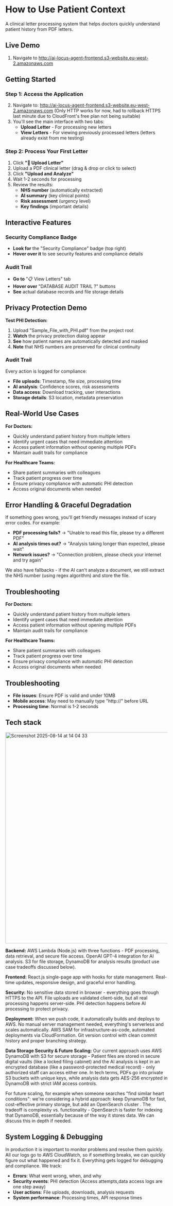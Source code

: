 # How to Use Patient Context

A clinical letter processing system that helps doctors quickly understand patient history from PDF letters.

## Live Demo

1. Navigate to http://ai-locus-agent-frontend.s3-website.eu-west-2.amazonaws.com

## Getting Started

### Step 1: Access the Application
2. Navigate to: http://ai-locus-agent-frontend.s3-website.eu-west-2.amazonaws.com
 (Only HTTP works for now, had to rollback HTTPS last minute due to CloudFront's free plan not being suitable)
3. You'll see the main interface with two tabs:
   - **Upload Letter** - For processing new letters
   - **View Letters** - For viewing previously processed letters (letters already exist from me testing)

### Step 2: Process Your First Letter
1. Click **"📄 Upload Letter"**
2. Upload a PDF clinical letter (drag & drop or click to select)
3. Click **"Upload and Analyze"**
4. Wait 1-2 seconds for processing
5. Review the results:
   - **NHS number** (automatically extracted)
   - **AI summary** (key clinical points)
   - **Risk assessment** (urgency level)
   - **Key findings** (important details)

## Interactive Features

### Security Compliance Badge
- **Look for** the "Security Compliance" badge (top right)
- **Hover over it** to see security features and compliance details

### Audit Trail
- **Go to** "📋 View Letters" tab
- **Hover over** "DATABASE AUDIT TRAIL ?" buttons
- **See** actual database records and file storage details
  
## Privacy Protection Demo

**Test PHI Detection:**
1. Upload "Sample_File_with_PHI.pdf" from the project root
2. **Watch** the privacy protection dialog appear
3. **See** how patient names are automatically detected and masked
4. **Note** that NHS numbers are preserved for clinical continuity

### Audit Trail
Every action is logged for compliance:
- **File uploads**: Timestamp, file size, processing time
- **AI analysis**: Confidence scores, risk assessments
- **Data access**: Download tracking, user interactions
- **Storage details**: S3 location, metadata preservation

## Real-World Use Cases

**For Doctors:**
- Quickly understand patient history from multiple letters
- Identify urgent cases that need immediate attention
- Access patient information without opening multiple PDFs
- Maintain audit trails for compliance

**For Healthcare Teams:**
- Share patient summaries with colleagues
- Track patient progress over time
- Ensure privacy compliance with automatic PHI detection
- Access original documents when needed

## Error Handling & Graceful Degradation

If something goes wrong, you'll get friendly messages instead of scary error codes. For example:
- **PDF processing fails?** → "Unable to read this file, please try a different PDF"
- **AI analysis times out?** → "Analysis taking longer than expected, please wait"
- **Network issues?** → "Connection problem, please check your internet and try again"

We also have fallbacks - if the AI can't analyze a document, we still extract the NHS number (using regex algorithm) and store the file.

## Troubleshooting

**For Doctors:**
- Quickly understand patient history from multiple letters
- Identify urgent cases that need immediate attention
- Access patient information without opening multiple PDFs
- Maintain audit trails for compliance

**For Healthcare Teams:**
- Share patient summaries with colleagues
- Track patient progress over time
- Ensure privacy compliance with automatic PHI detection
- Access original documents when needed

## Troubleshooting

- **File issues**: Ensure PDF is valid and under 10MB
- **Mobile access**: May need to manually type "http://" before URL
- **Processing time**: Normal is 1-2 seconds

## Tech stack
<img width="1332" height="656" alt="Screenshot 2025-08-14 at 14 04 33" src="https://github.com/user-attachments/assets/2e4dbf69-99b4-4b1b-83e4-d23d07395d4f" />


**Backend:** AWS Lambda (Node.js) with three functions - PDF processing, data retrieval, and secure file access. OpenAI GPT-4 integration for AI analysis. S3 for file storage, DynamoDB for analysis results (product use case tradeoffs discussed below).

**Frontend:** React.js single-page app with hooks for state management. Real-time updates, responsive design, and graceful error handling.

**Security:** No sensitive data stored in browser - everything goes through HTTPS to the API. File uploads are validated client-side, but all real processing happens server-side. PHI detection happens before AI processing to protect privacy.


**Deployment:**  When we push code, it automatically builds and deploys to AWS. No manual server management needed, everything's serverless and scales automatically. AWS SAM for infrastructure-as-code, automated deployments via CloudFormation. Git version control with clean commit history and proper branching strategy.

**Data Storage Security & Future Scaling:**
Our current approach uses AWS DynamoDB with S3 for secure storage - Patient files are stored in secure digital vaults (like a locked filing cabinet) and the AI analysis is kept in an encrypted database (like a password-protected medical record) - only authorized staff can access either one.
In tech terms, PDFs go into private S3 buckets with unique keys, while analysis data gets AES-256 encrypted in DynamoDB with strict IAM access controls. 

For future scaling, for example when someone searches "find similar heart conditions":
we're considering a hybrid approach: keep DynamoDB for fast, cost-effective primary storage, but add an OpenSearch cluster . The tradeoff is complexity vs. functionality - OpenSearch is faster for indexing that DynamoDB, essentially because of the way it stores data. We can discuss this in depth if needed.


## System Logging & Debugging
In production it is important to monitor problems and resolve them quickly. All our logs go to AWS CloudWatch, so if something breaks, we can quickly figure out what happened and fix it.
Everything gets logged for debugging and compliance. We track:
- **Errors**: What went wrong, when, and why
- **Security events**: PHI detection  (Access attempts,data access logs are one step away)
- **User actions**: File uploads, downloads, analysis requests
- **System performance**: Processing times, API response times



